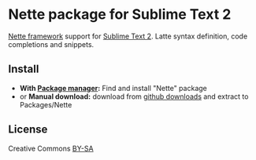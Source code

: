 Nette package for Sublime Text 2
================================
[Nette framework](http://nette.org) support for [Sublime Text 2](http://www.sublimetext.com/). Latte syntax definition, code completions and snippets.


Install
-------
  - **With [Package manager](http://wbond.net/sublime_packages/package_control):** Find and install "Nette" package  
  - or **Manual download:** download from [github downloads](https://github.com/Michal-Mikolas/Nette-package-for-Sublime-Text-2/downloads) and extract to Packages/Nette

License
-------
Creative Commons [BY-SA](http://creativecommons.org/licenses/by-sa/3.0/)